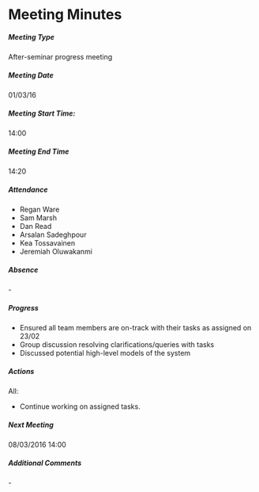 # Meeting Minutes

##### Meeting Type

After-seminar progress meeting

##### Meeting Date

01/03/16

##### Meeting Start Time:

14:00

##### Meeting End Time

14:20

##### Attendance

- Regan Ware
- Sam Marsh
- Dan Read
- Arsalan Sadeghpour
- Kea Tossavainen
- Jeremiah Oluwakanmi

##### Absence

\-

##### Progress

- Ensured all team members are on-track with their tasks as assigned on 23/02
- Group discussion resolving clarifications/queries with tasks
- Discussed potential high-level models of the system

##### Actions

All:

- Continue working on assigned tasks.

##### Next Meeting

08/03/2016 14:00

##### Additional Comments

\-
